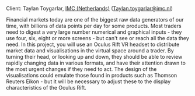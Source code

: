 Client: Taylan Toygarlar, [IMC
(Netherlands)](IMC_(Netherlands) "wikilink") (Taylan.toygarlar@imc.nl)

Financial markets today are one of the biggest raw data generators of
our time, with billions of data points per day for some products. Most
traders need to digest a very large number numerical and graphical
inputs - they use four, six, eight or more screens - but can't see or
reach all the data they need. In this project, you will use an Oculus
Rift VR headset to distribute market data and visualisations in the
virtual space around a trader. By turning their head, or looking up and
down, they should be able to review rapidly changing data in various
formats, and have their attention drawn to the most urgent changes if
they need to act. The design of the visualisations could emulate those
found in products such as Thomson Reuters Eikon - but it will be
necessary to adjust these to the display characteristics of the Oculus
Rift.
